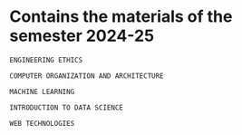 # Contains the materials of the semester 2024-25

```
ENGINEERING ETHICS
``` 
```
COMPUTER ORGANIZATION AND ARCHITECTURE
```
```
MACHINE LEARNING 
``` 

```
INTRODUCTION TO DATA SCIENCE
```

```
WEB TECHNOLOGIES
```
